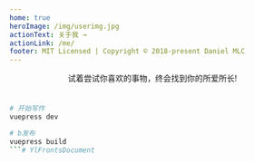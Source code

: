 ```yaml
---
home: true
heroImage: /img/userimg.jpg
actionText: 关于我 →
actionLink: /me/
footer: MIT Licensed | Copyright © 2018-present Daniel MLC
---
```

<p style='text-align:center'>
    试着尝试你喜欢的事物，终会找到你的所爱所长!
</p>

### 

``` bash

# 开始写作
vuepress dev

# b发布
vuepress build 
```# YlFrontsDocument
